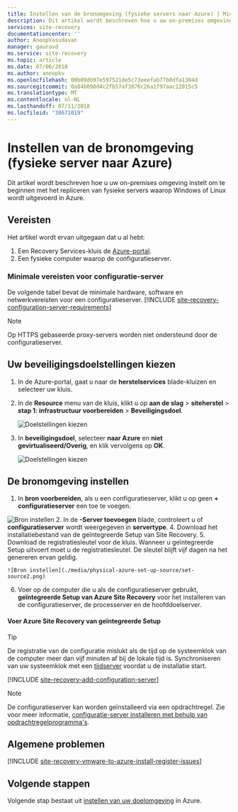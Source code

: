```yaml
---
title: Instellen van de bronomgeving (fysieke servers naar Azure) | Microsoft Docs
description: Dit artikel wordt beschreven hoe u uw on-premises omgeving instelt om te beginnen met het repliceren van fysieke servers waarop Windows of Linux wordt uitgevoerd in Azure.
services: site-recovery
documentationcenter: ''
author: AnoopVasudavan
manager: gauravd
ms.service: site-recovery
ms.topic: article
ms.date: 07/06/2018
ms.author: anoopkv
ms.openlocfilehash: 00b09db97e597521de5c73eeefab77b0dfa1304d
ms.sourcegitcommit: 0a84b090d4c2fb57af3876c26a1f97aac12015c5
ms.translationtype: MT
ms.contentlocale: nl-NL
ms.lasthandoff: 07/11/2018
ms.locfileid: "38671019"
---
```

# <a name="set-up-the-source-environment-physical-server-to-azure"></a>Instellen van de bronomgeving (fysieke server naar Azure)

Dit artikel wordt beschreven hoe u uw on-premises omgeving instelt om te beginnen met het repliceren van fysieke servers waarop Windows of Linux wordt uitgevoerd in Azure.

## <a name="prerequisites"></a>Vereisten

Het artikel wordt ervan uitgegaan dat u al hebt:
1. Een Recovery Services-kluis de [Azure-portal](http://portal.azure.com "Azure-portal").
3. Een fysieke computer waarop de configuratieserver.

### <a name="configuration-server-minimum-requirements"></a>Minimale vereisten voor configuratie-server
De volgende tabel bevat de minimale hardware, software en netwerkvereisten voor een configuratieserver.
[!INCLUDE [site-recovery-configuration-server-requirements](../../includes/site-recovery-configuration-and-scaleout-process-server-requirements.md)]

> [!NOTE]
> Op HTTPS gebaseerde proxy-servers worden niet ondersteund door de configuratieserver.

## <a name="choose-your-protection-goals"></a>Uw beveiligingsdoelstellingen kiezen

1. In de Azure-portal, gaat u naar de **herstelservices** blade-kluizen en selecteer uw kluis.
2. In de **Resource** menu van de kluis, klikt u op **aan de slag** > **siteherstel** > **stap 1: infrastructuur voorbereiden**   >  **Beveiligingsdoel**.

    ![Doelstellingen kiezen](./media/physical-azure-set-up-source/choose-goals.png)
3. In **beveiligingsdoel**, selecteer **naar Azure** en **niet gevirtualiseerd/Overig**, en klik vervolgens op **OK**.

    ![Doelstellingen kiezen](./media/physical-azure-set-up-source/physical-protection-goal.png)

## <a name="set-up-the-source-environment"></a>De bronomgeving instellen

1. In **bron voorbereiden**, als u een configuratieserver, klikt u op geen **+ configuratieserver** een toe te voegen.

  ![Bron instellen](./media/physical-azure-set-up-source/plus-config-srv.png)
2. In de **-Server toevoegen** blade, controleert u of **configuratieserver** wordt weergegeven in **servertype**.
4. Download het installatiebestand van de geïntegreerde Setup van Site Recovery.
5. Download de registratiesleutel voor de kluis. Wanneer u geïntegreerde Setup uitvoert moet u de registratiesleutel. De sleutel blijft vijf dagen na het genereren ervan geldig.

    ![Bron instellen](./media/physical-azure-set-up-source/set-source2.png)
6. Voer op de computer die u als de configuratieserver gebruikt, **geïntegreerde Setup van Azure Site Recovery** voor het installeren van de configuratieserver, de processerver en de hoofddoelserver.

#### <a name="run-azure-site-recovery-unified-setup"></a>Voer Azure Site Recovery van geïntegreerde Setup

> [!TIP]
> De registratie van de configuratie mislukt als de tijd op de systeemklok van de computer meer dan vijf minuten af bij de lokale tijd is. Synchroniseren van uw systeemklok met een [tijdserver](https://technet.microsoft.com/windows-server-docs/identity/ad-ds/get-started/windows-time-service/windows-time-service) voordat u de installatie start.

[!INCLUDE [site-recovery-add-configuration-server](../../includes/site-recovery-add-configuration-server.md)]

> [!NOTE]
> De configuratieserver kan worden geïnstalleerd via een opdrachtregel. Zie voor meer informatie, [configuratie-server installeren met behulp van opdrachtregelprogramma's](http://aka.ms/installconfigsrv).


## <a name="common-issues"></a>Algemene problemen

[!INCLUDE [site-recovery-vmware-to-azure-install-register-issues](../../includes/site-recovery-vmware-to-azure-install-register-issues.md)]


## <a name="next-steps"></a>Volgende stappen

Volgende stap bestaat uit [instellen van uw doelomgeving](physical-azure-set-up-target.md) in Azure.
